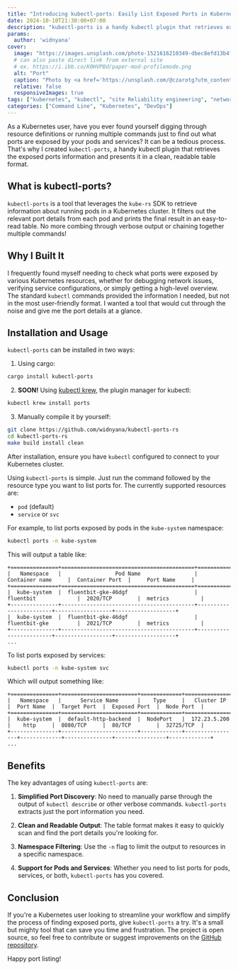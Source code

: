 ```yaml
---
title: "Introducing kubectl-ports: Easily List Exposed Ports in Kubernetes"
date: 2024-10-10T21:30:00+07:00
description: "kubectl-ports is a handy kubectl plugin that retrieves exposed ports information from Kubernetes pods and services, presenting it in a clean, readable table format."
params:
  author: 'widnyana'
cover:
  image: "https://images.unsplash.com/photo-1521616210349-dbec8efd13b4?q=80&w=2070&auto=format&fit=crop&ixlib=rb-4.0.3&ixid=M3wxMjA3fDB8MHxwaG90by1wYWdlfHx8fGVufDB8fHx8fA%3D%3D"
  # can also paste direct link from external site
  # ex. https://i.ibb.co/K0HVPBd/paper-mod-profilemode.png
  alt: "Port"
  caption: "Photo by <a href='https://unsplash.com/@czarotg?utm_content=creditCopyText&utm_medium=referral&utm_source=unsplash'>Cezary Kukowka</a> on <a href='https://unsplash.com/photos/brown-galleon-ship-on-deck-MIpS1kkW-oA?utm_content=creditCopyText&utm_medium=referral&utm_source=unsplash'>Unsplash</a>"
  relative: false
  responsiveImages: true
tags: ["kubernetes", "kubectl", "site Reliability engineering", "networking", "command-line", "opensource", "cloud-infrastructure"]
categories: ["Command Line", "Kubernetes", "DevOps"]
--- 
```


As a Kubernetes user, have you ever found yourself digging through resource definitions or running multiple commands just to find out what ports are exposed by your pods and services? It can be a tedious process. That's why I created `kubectl-ports`, a handy kubectl plugin that retrieves the exposed ports information and presents it in a clean, readable table format.

## What is kubectl-ports?

`kubectl-ports` is a tool that leverages the `kube-rs` SDK to retrieve information about running pods in a Kubernetes cluster. It filters out the relevant port details from each pod and prints the final result in an easy-to-read table. No more combing through verbose output or chaining together multiple commands!

## Why I Built It

I frequently found myself needing to check what ports were exposed by various Kubernetes resources, whether for debugging network issues, verifying service configurations, or simply getting a high-level overview. The standard `kubectl` commands provided the information I needed, but not in the most user-friendly format. I wanted a tool that would cut through the noise and give me the port details at a glance.

## Installation and Usage

`kubectl-ports` can be installed in two ways:

1. Using cargo:

```bash
cargo install kubectl-ports
```

2. **SOON!** Using [kubectl krew](https://krew.sigs.k8s.io/), the plugin manager for kubectl:

```bash
kubectl krew install ports
```

3. Manually compile it by yourself:

```bash
git clone https://github.com/widnyana/kubectl-ports-rs
cd kubectl-ports-rs
make build install clean
```

After installation, ensure you have `kubectl` configured to connect to your Kubernetes cluster. 

Using `kubectl-ports` is simple. Just run the command followed by the resource type you want to list ports for. The currently supported resources are:

- `pod` (default) 
- `service` or `svc`

For example, to list ports exposed by pods in the `kube-system` namespace:

```bash
kubectl ports -n kube-system
```

This will output a table like:

```
+===============+==========================================+========================+==================+===================+
|   Namespace   |                 Pod Name                 |     Container name     |  Container Port  |     Port Name     |
+===============+==========================================+========================+==================+===================+
|  kube-system  |  fluentbit-gke-46dgf                     |  fluentbit             |  2020/TCP        |  metrics          |
+---------------+------------------------------------------+------------------------+------------------+-------------------+
|  kube-system  |  fluentbit-gke-46dgf                     |  fluentbit-gke         |  2021/TCP        |  metrics          |
+---------------+------------------------------------------+------------------------+------------------+-------------------+
...
```

To list ports exposed by services:

```bash
kubectl ports -n kube-system svc
```

Which will output something like:

```
+===============+========================+=============+=================+=============+===============+================+=============+
|   Namespace   |      Service Name      |    Type     |   Cluster IP    |  Port Name  |  Target Port  |  Exposed Port  |  Node Port  |
+===============+========================+=============+=================+=============+===============+================+=============+
|  kube-system  |  default-http-backend  |  NodePort   |  172.23.5.200   |    http     |  8080/TCP     |  80/TCP        |  32725/TCP  |
+---------------+------------------------+-------------+-----------------+-------------+---------------+----------------+-------------+
...  
```

## Benefits

The key advantages of using `kubectl-ports` are:

1. **Simplified Port Discovery**: No need to manually parse through the output of `kubectl describe` or other verbose commands. `kubectl-ports` extracts just the port information you need.

2. **Clean and Readable Output**: The table format makes it easy to quickly scan and find the port details you're looking for.

3. **Namespace Filtering**: Use the `-n` flag to limit the output to resources in a specific namespace. 

4. **Support for Pods and Services**: Whether you need to list ports for pods, services, or both, `kubectl-ports` has you covered.

## Conclusion

If you're a Kubernetes user looking to streamline your workflow and simplify the process of finding exposed ports, give `kubectl-ports` a try. It's a small but mighty tool that can save you time and frustration. The project is open source, so feel free to contribute or suggest improvements on the [GitHub repository](https://github.com/widnyana/kubectl-ports-rs).

Happy port listing!